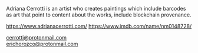 Adriana Cerrotti is an artist who creates paintings which include barcodes as art that point to content about the works, include blockchain provenance. 

https://www.adrianacerrotti.com/
https://www.imdb.com/name/nm0148728/


cerrotti@protonmail.com  
erichorozco@protonmail.com
